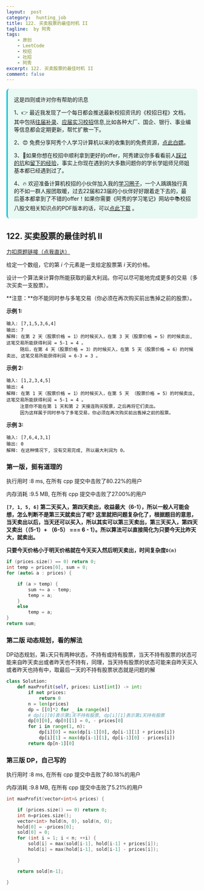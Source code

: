```yaml
---
layout:  post
category:  hunting_job
title: 122. 买卖股票的最佳时机 II
tagline:  by 阿秀
tags:
    - 原创
    - LeetCode
    - 校招
    - 社招
    - 阿秀
excerpt: 122. 买卖股票的最佳时机 II
comment: false
---
```






<div style="border-color: #24C6DC;
            background-color: #e9f9f3;         
            margin: 1rem 0;
        padding: .25rem 1rem;
        border-left-width: .3rem;
        border-left-style: solid;
        border-radius: .5rem;
        color: inherit;">
  <p>这是四则或许对你有帮助的讯息</p>
  <p>1、👉 最近我发现了一个每日都会推送最新校招资讯的《校招日程》文档，其中包括<a style="text-decoration: underline" href="https://flowus.cn/share/ee50d5eb-3cd5-4f74-880e-95b215dd4ff2" target="_blank">往届补录</a>、<a href="https://flowus.cn/share/5f327c98-1e31-46c8-b86b-5ac6105e021f" target="_blank">应届实习校招</a>信息,比如各种大厂、国企、银行、事业编等信息都会定期更新，帮忙扩散一下。</p>  
  <p>2、😍
    免费分享阿秀个人学习计算机以来的收集到的免费资源，<a style="text-decoration: underline" href="/notes/07-resources/01-free/01-introduce.html" target="_blank">点此白嫖</a>。
  </p>
  <p>3、🚀如果你想在校招中顺利拿到更好的offer，阿秀建议你多看看前人<a style="text-decoration: underline" href="https://www.yuque.com/tuobaaxiu/httmmc/npg1k81zeq4wfpyz" target="_blank">踩过的坑</a>和<a style="text-decoration: underline"  target="_blank" href="https://www.yuque.com/tuobaaxiu/httmmc/gge9ppd0mbu2d3dp">留下的经验</a>，事实上你现在遇到的大多数问题你的学长学姐师兄师姐基本都已经遇到过了。
  </p>
  <p>4、🔥 欢迎准备计算机校招的小伙伴加入我的<a  style="text-decoration: underline" href="https://www.yuque.com/tuobaaxiu/httmmc/xg0otqvc17wfx4u9" target="_blank">学习圈子</a>，一个人踽踽独行真的不如一群人报团取暖，过去22届和23届的小伙伴好好跟着走下去的，最后基本都拿到了不错的offer！如果你需要《阿秀的学习笔记》网站中📚︎校招八股文相关知识点的PDF版本的话，可以<a style="text-decoration: underline" href="/notes/08-other/02-question.html#_5、如何下载阿秀的学习笔记内容pdf版本" target="_blank">点此下载</a> 。</p>   </div>






## 122. 买卖股票的最佳时机 II

[力扣原题链接（点我直达）](https://leetcode-cn.com/problems/best-time-to-buy-and-sell-stock-ii/)

给定一个数组，它的第 *i* 个元素是一支给定股票第 *i* 天的价格。

设计一个算法来计算你所能获取的最大利润。你可以尽可能地完成更多的交易（多次买卖一支股票）。

**注意：**你不能同时参与多笔交易（你必须在再次购买前出售掉之前的股票）。

**示例 1:**

```
输入: [7,1,5,3,6,4]
输出: 7
解释: 在第 2 天（股票价格 = 1）的时候买入，在第 3 天（股票价格 = 5）的时候卖出, 这笔交易所能获得利润 = 5-1 = 4 。
     随后，在第 4 天（股票价格 = 3）的时候买入，在第 5 天（股票价格 = 6）的时候卖出, 这笔交易所能获得利润 = 6-3 = 3 。
```

**示例 2:**

```
输入: [1,2,3,4,5]
输出: 4
解释: 在第 1 天（股票价格 = 1）的时候买入，在第 5 天 （股票价格 = 5）的时候卖出, 这笔交易所能获得利润 = 5-1 = 4 。
     注意你不能在第 1 天和第 2 天接连购买股票，之后再将它们卖出。
     因为这样属于同时参与了多笔交易，你必须在再次购买前出售掉之前的股票。
```

**示例 3:**

```
输入: [7,6,4,3,1]
输出: 0
解释: 在这种情况下, 没有交易完成, 所以最大利润为 0。
```



### 第一版，挺有道理的

执行用时 :8 ms, 在所有 cpp 提交中击败了80.22%的用户

内存消耗 :9.5 MB, 在所有 cpp 提交中击败了27.00%的用户



**`[7, 1, 5, 6]` 第二天买入，第四天卖出，收益最大（6-1），所以一般人可能会想，怎么判断不是第三天就卖出了呢? 这里就把问题复杂化了，根据题目的意思，当天卖出以后，当天还可以买入，所以其实可以第三天卖出，第三天买入，第四天又卖出（（5-1）+ （6-5） === 6 - 1）。所以算法可以直接简化为只要今天比昨天大，就卖出。**





**只要今天价格小于明天价格就在今天买入然后明天卖出，时间复杂度`O(n)`**



```C++
if (prices.size() == 0) return 0;
int temp = prices[0], sum = 0;
for (auto& a : prices) {

	if (a > temp) {
		sum += a - temp;
		temp = a;
	}
	else
		temp = a;
}
return sum;
```





### 第二版 动态规划，看的解法

DP动态规划，第`i`天只有两种状态，不持有或持有股票，当天不持有股票的状态可能来自昨天卖出或者昨天也不持有，同理，当天持有股票的状态可能来自昨天买入或者昨天也持有中，取最后一天的不持有股票状态就是问题的解

```python
class Solution:
    def maxProfit(self, prices: List[int]) -> int:
        if not prices:
            return 0
        n = len(prices)
        dp = [[0]*2 for _ in range(n)]
        # dp[i][0]表示第i天不持有股票, dp[i][1]表示第i天持有股票
        dp[0][0], dp[0][1] = 0, - prices[0]
        for i in range(1, n):
            dp[i][0] = max(dp[i-1][0], dp[i-1][1] + prices[i])
            dp[i][1] = max(dp[i-1][1], dp[i-1][0] - prices[i])
        return dp[n-1][0]
```





### 第三版 DP，自己写的

执行用时 :8 ms, 在所有 cpp 提交中击败了80.18%的用户

内存消耗 :9.8 MB, 在所有 cpp 提交中击败了5.21%的用户

```c++
int maxProfit(vector<int>& prices) {

	if (prices.size() == 0) return 0;
	int n=prices.size();
	vector<int> hold(n, 0), sold(n, 0);
	hold[0] = -prices[0];
	sold[0] = 0;
	for (int i = 1; i < n; ++i) {
		sold[i] = max(sold[i-1], hold[i-1] + prices[i]);
		hold[i] = max(hold[i-1], sold[i-1] - prices[i]);

	}

	return sold[n-1];

}

```

<p id="你的买卖股票的最佳时机"></p>

